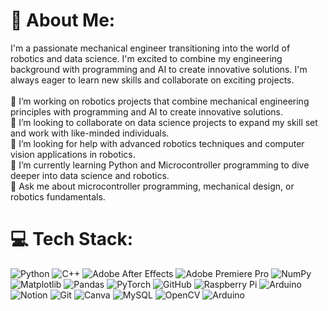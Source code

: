 # 💫 About Me:
I'm a passionate mechanical engineer transitioning into the world of robotics and data science. I'm excited to combine my engineering background with programming and AI to create innovative solutions. I'm always eager to learn new skills and collaborate on exciting projects.<br><br>🔭 I’m working on robotics projects that combine mechanical engineering principles with programming and AI to create innovative solutions.<br>👯 I’m looking to collaborate on data science projects to expand my skill set and work with like-minded individuals.<br>🤝 I’m looking for help with advanced robotics techniques and computer vision applications in robotics.<br>🌱 I’m currently learning Python and Microcontroller programming to dive deeper into data science and robotics.<br>💬 Ask me about microcontroller programming, mechanical design, or robotics fundamentals.<br>


# 💻 Tech Stack:
![Python](https://img.shields.io/badge/python-3670A0?style=plastic&logo=python&logoColor=ffdd54) ![C++](https://img.shields.io/badge/c++-%2300599C.svg?style=plastic&logo=c%2B%2B&logoColor=white) ![Adobe After Effects](https://img.shields.io/badge/Adobe%20After%20Effects-9999FF.svg?style=plastic&logo=Adobe%20After%20Effects&logoColor=white) ![Adobe Premiere Pro](https://img.shields.io/badge/Adobe%20Premiere%20Pro-9999FF.svg?style=plastic&logo=Adobe%20Premiere%20Pro&logoColor=white) ![NumPy](https://img.shields.io/badge/numpy-%23013243.svg?style=plastic&logo=numpy&logoColor=white) ![Matplotlib](https://img.shields.io/badge/Matplotlib-%23ffffff.svg?style=plastic&logo=Matplotlib&logoColor=black) ![Pandas](https://img.shields.io/badge/pandas-%23150458.svg?style=plastic&logo=pandas&logoColor=white) ![PyTorch](https://img.shields.io/badge/PyTorch-%23EE4C2C.svg?style=plastic&logo=PyTorch&logoColor=white) ![GitHub](https://img.shields.io/badge/github-%23121011.svg?style=plastic&logo=github&logoColor=white) ![Raspberry Pi](https://img.shields.io/badge/-Raspberry_Pi-C51A4A?style=plastic&logo=Raspberry-Pi) ![Arduino](https://img.shields.io/badge/-Arduino-00979D?style=plastic&logo=Arduino&logoColor=white) ![Notion](https://img.shields.io/badge/Notion-%23000000.svg?style=plastic&logo=notion&logoColor=white) ![Git](https://img.shields.io/badge/git-%23F05033.svg?style=plastic&logo=git&logoColor=white) ![Canva](https://img.shields.io/badge/Canva-%2300C4CC.svg?style=plastic&logo=Canva&logoColor=white) ![MySQL](https://img.shields.io/badge/mysql-4479A1.svg?style=plastic&logo=mysql&logoColor=white) ![OpenCV](https://img.shields.io/badge/opencv-%23white.svg?style=plastic&logo=opencv&logoColor=white) ![Arduino](https://img.shields.io/badge/-Arduino-00979D?style=plastic&logo=Arduino&logoColor=white)
